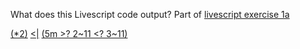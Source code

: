 What does this Livescript code output? Part of [livescript exercise 1a](livescript-1a-example)

<a href="livescript-ops-as-functions" class="codelink" title="Partial application, operators as functions">(\*2)</a> <a href="livescript-ops-piping" class="codelink" title="Piping operator"><|</a> <a href="livescript-1a1a-example" class="codelink" title="click to expand">(5m >? 2~11 <? 3~11)</a>


